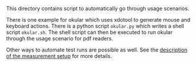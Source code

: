 This directory contains script to automatically go through usage scenarios.

There is one example for okular which uses xdotool to generate mouse and keyboard actions. There is a python script `okular.py` which writes a shell script `okular.sh`. The shell script can then be executed to run okular through the usage scenario for pdf readers.

Other ways to automate test runs are possible as well. See the [description of the measurement setup](../measurement-setup.md) for more details.
